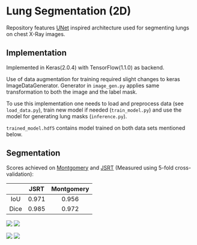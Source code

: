 # Lung Segmentation (2D)
Repository features [UNet](https://lmb.informatik.uni-freiburg.de/people/ronneber/u-net/) inspired architecture used for segmenting lungs on chest X-Ray images.

## Implementation
Implemented in Keras(2.0.4) with TensorFlow(1.1.0) as backend. 

Use of data augmentation for training required slight changes to keras ImageDataGenerator. Generator in `image_gen.py` applies same transformation to both the image and the label mask.

To use this implementation one needs to load and preprocess data (see `load_data.py`), train new model if needed (`train_model.py`) and use the model for generating lung masks (`inference.py`).

`trained_model.hdf5` contains model trained on both data sets mentioned below.

## Segmentation
Scores achieved on [Montgomery](https://openi.nlm.nih.gov/faq.php#faq-tb-coll) and [JSRT](http://www.jsrt.or.jp/jsrt-db/eng.php) (Measured using 5-fold cross-validation):

|      |  JSRT | Montgomery |
|:----:|:-----:|:----------:|
|  IoU | 0.971 |    0.956   |
| Dice | 0.985 |    0.972   |

![](http://imgur.com/BAAvFnp.png) ![](http://imgur.com/uQYW7Da.png)

![](http://imgur.com/jOVJFtD.png) ![](http://imgur.com/N2AM9PL.png)
